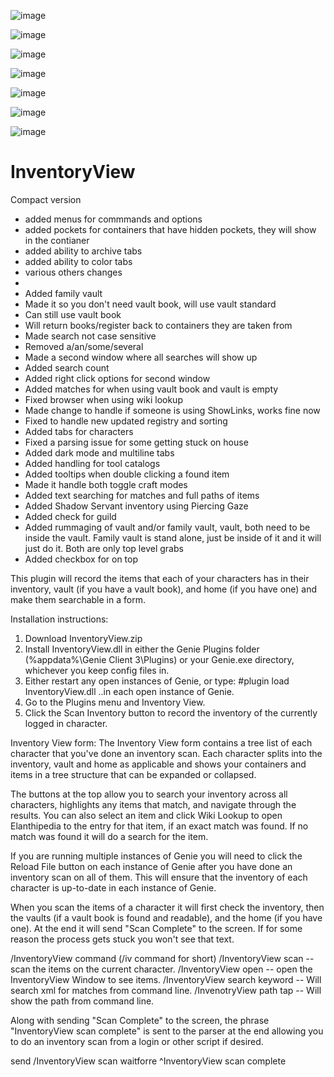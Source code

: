 ![image](https://github.com/user-attachments/assets/f5b3dc45-4851-4da5-bd9b-db1798b1c809)

![image](https://github.com/user-attachments/assets/694acae7-affc-4d1c-9140-c926c3710295)

![image](https://github.com/user-attachments/assets/9df3230a-4d4c-478a-9f50-3f9e92145259)

![image](https://github.com/user-attachments/assets/c6b54a3c-3533-4e80-8c42-4c1c4b29494c)

![image](https://github.com/user-attachments/assets/0d0890da-5d7e-4217-abfa-34e2bfe8dc3c)

![image](https://github.com/user-attachments/assets/3c4caaa4-5b26-4cc0-a3fe-19c8eb50e3e1)

![image](https://github.com/Thires/InventoryView-1/assets/28072996/02487956-5d2b-4aa5-9db2-b58ad6f5d1b7)


# InventoryView
Compact version
* added menus for commmands and options
* added pockets for containers that have hidden pockets, they will show in the contianer
* added ability to archive tabs
* added ability to color tabs
* various others changes
*
* Added family vault
* Made it so you don't need vault book, will use vault standard
* Can still use vault book
* Will return books/register back to containers they are taken from
* Made search not case sensitive
* Removed a/an/some/several
* Made a second window where all searches will show up
* Added search count
* Added right click options for second window
* Added matches for when using vault book and vault is empty
* Fixed browser when using wiki lookup
* Made change to handle if someone is using ShowLinks, works fine now
* Fixed to handle new updated registry and sorting
* Added tabs for characters
* Fixed a parsing issue for some getting stuck on house
* Added dark mode and multiline tabs
* Added handling for tool catalogs
* Added tooltips when double clicking a found item
* Made it handle both toggle craft modes
* Added text searching for matches and full paths of items
* Added Shadow Servant inventory using Piercing Gaze
* Added check for guild
* Added rummaging of vault and/or family vault, vault, both need to be inside the vault. Family vault is stand alone, just be inside of it and it will just do it. Both are only top level grabs
* Added checkbox for on top

This plugin will record the items that each of your characters has in their inventory, vault (if you have a vault book), and home (if you have one) and make them searchable in a form.

Installation instructions:
1. Download InventoryView.zip
2. Install InventoryView.dll in either the Genie Plugins folder (%appdata%\Genie Client 3\Plugins) or your Genie.exe directory, whichever you keep config files in.
3. Either restart any open instances of Genie, or type:  #plugin load InventoryView.dll  ..in each open instance of Genie.
4. Go to the Plugins menu and Inventory View.
5. Click the Scan Inventory button to record the inventory of the currently logged in character.

Inventory View form:
The Inventory View form contains a tree list of each character that you've done an inventory scan. Each character splits into the inventory, vault and home as applicable and shows your containers and items in a tree structure that can be expanded or collapsed.

The buttons at the top allow you to search your inventory across all characters, highlights any items that match, and navigate through the results.
You can also select an item and click Wiki Lookup to open Elanthipedia to the entry for that item, if an exact match was found. If no match was found it will do a search for the item.

If you are running multiple instances of Genie you will need to click the Reload File button on each instance of Genie after you have done an inventory scan on all of them. This will ensure that the inventory of each character is up-to-date in each instance of Genie.

When you scan the items of a character it will first check the inventory, then the vaults (if a vault book is found and readable), and the home (if you have one).
At the end it will send "Scan Complete" to the screen. If for some reason the process gets stuck you won't see that text.

/InventoryView command  (/iv command for short)
/InventoryView scan  -- scan the items on the current character.
/InventoryView open  -- open the InventoryView Window to see items.
/InventoryView search keyword -- Will search xml for matches from command line.
/InvenotryView path tap -- Will show the path from command line.

Along with sending "Scan Complete" to the screen, the phrase "InventoryView scan complete" is sent to the parser at the end allowing you to do an inventory scan from a login or other script if desired.

send /InventoryView scan
waitforre ^InventoryView scan complete
